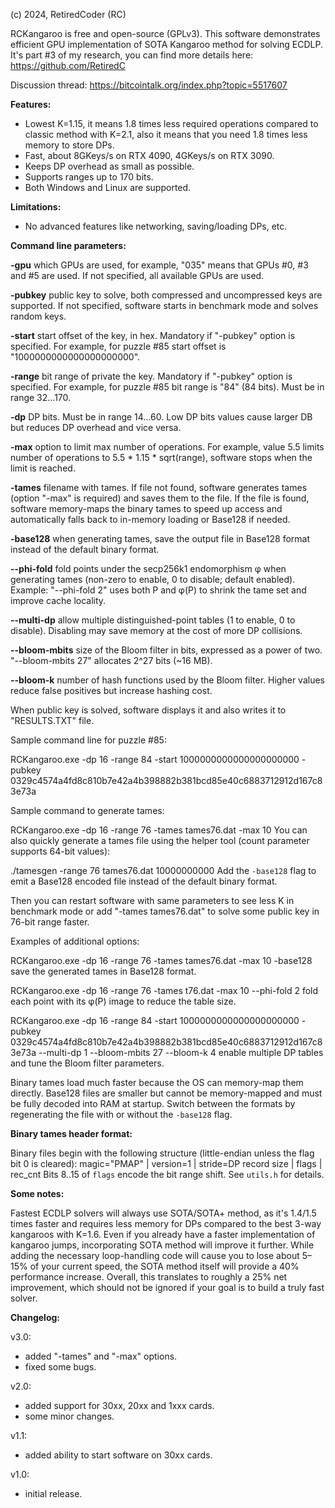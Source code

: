 (c) 2024, RetiredCoder (RC)

RCKangaroo is free and open-source (GPLv3).
This software demonstrates efficient GPU implementation of SOTA Kangaroo method for solving ECDLP. 
It's part #3 of my research, you can find more details here: https://github.com/RetiredC

Discussion thread: https://bitcointalk.org/index.php?topic=5517607

<b>Features:</b>

- Lowest K=1.15, it means 1.8 times less required operations compared to classic method with K=2.1, also it means that you need 1.8 times less memory to store DPs.
- Fast, about 8GKeys/s on RTX 4090, 4GKeys/s on RTX 3090.
- Keeps DP overhead as small as possible.
- Supports ranges up to 170 bits.
- Both Windows and Linux are supported.

<b>Limitations:</b>

- No advanced features like networking, saving/loading DPs, etc.

<b>Command line parameters:</b>

<b>-gpu</b>		which GPUs are used, for example, "035" means that GPUs #0, #3 and #5 are used. If not specified, all available GPUs are used. 

<b>-pubkey</b>		public key to solve, both compressed and uncompressed keys are supported. If not specified, software starts in benchmark mode and solves random keys. 

<b>-start</b>		start offset of the key, in hex. Mandatory if "-pubkey" option is specified. For example, for puzzle #85 start offset is "1000000000000000000000". 

<b>-range</b>		bit range of private the key. Mandatory if "-pubkey" option is specified. For example, for puzzle #85 bit range is "84" (84 bits). Must be in range 32...170. 

<b>-dp</b>		DP bits. Must be in range 14...60. Low DP bits values cause larger DB but reduces DP overhead and vice versa. 

<b>-max</b>		option to limit max number of operations. For example, value 5.5 limits number of operations to 5.5 * 1.15 * sqrt(range), software stops when the limit is reached. 

<b>-tames</b>           filename with tames. If file not found, software generates tames (option "-max" is required) and saves them to the file. If the file is found, software memory-maps the binary tames to speed up access and automatically falls back to in-memory loading or Base128 if needed.

<b>-base128</b>        when generating tames, save the output file in Base128 format instead of the default binary format.

<b>--phi-fold</b>      fold points under the secp256k1 endomorphism φ when generating tames (non-zero to enable, 0 to disable; default enabled). Example: "--phi-fold 2" uses both P and φ(P) to shrink the tame set and improve cache locality.

<b>--multi-dp</b>      allow multiple distinguished-point tables (1 to enable, 0 to disable). Disabling may save memory at the cost of more DP collisions.

<b>--bloom-mbits</b>   size of the Bloom filter in bits, expressed as a power of two. "--bloom-mbits 27" allocates 2^27 bits (~16 MB).

<b>--bloom-k</b>       number of hash functions used by the Bloom filter. Higher values reduce false positives but increase hashing cost.

When public key is solved, software displays it and also writes it to "RESULTS.TXT" file. 

Sample command line for puzzle #85:

RCKangaroo.exe -dp 16 -range 84 -start 1000000000000000000000 -pubkey 0329c4574a4fd8c810b7e42a4b398882b381bcd85e40c6883712912d167c83e73a

Sample command to generate tames:

RCKangaroo.exe -dp 16 -range 76 -tames tames76.dat -max 10
You can also quickly generate a tames file using the helper tool (count parameter supports 64-bit values):

./tamesgen -range 76 tames76.dat 10000000000
Add the <code>-base128</code> flag to emit a Base128 encoded file instead of the default binary format.

Then you can restart software with same parameters to see less K in benchmark mode or add "-tames tames76.dat" to solve some public key in 76-bit range faster.

Examples of additional options:

RCKangaroo.exe -dp 16 -range 76 -tames tames76.dat -max 10 -base128
  save the generated tames in Base128 format.

RCKangaroo.exe -dp 16 -range 76 -tames t76.dat -max 10 --phi-fold 2
  fold each point with its φ(P) image to reduce the table size.

RCKangaroo.exe -dp 16 -range 84 -start 1000000000000000000000 -pubkey 0329c4574a4fd8c810b7e42a4b398882b381bcd85e40c6883712912d167c83e73a --multi-dp 1 --bloom-mbits 27 --bloom-k 4
  enable multiple DP tables and tune the Bloom filter parameters.

Binary tames load much faster because the OS can memory-map them directly. Base128 files are smaller but cannot be memory-mapped and must be fully decoded into RAM at
startup. Switch between the formats by regenerating the file with or without the <code>-base128</code> flag.

<b>Binary tames header format:</b>

Binary files begin with the following structure (little-endian unless the flag bit 0 is cleared):
magic="PMAP" | version=1 | stride=DP record size | flags | rec_cnt
Bits 8..15 of <code>flags</code> encode the bit range shift. See <code>utils.h</code> for details.

<b>Some notes:</b>

Fastest ECDLP solvers will always use SOTA/SOTA+ method, as it's 1.4/1.5 times faster and requires less memory for DPs compared to the best 3-way kangaroos with K=1.6. 
Even if you already have a faster implementation of kangaroo jumps, incorporating SOTA method will improve it further. 
While adding the necessary loop-handling code will cause you to lose about 5–15% of your current speed, the SOTA method itself will provide a 40% performance increase. 
Overall, this translates to roughly a 25% net improvement, which should not be ignored if your goal is to build a truly fast solver. 


<b>Changelog:</b>

v3.0:

- added "-tames" and "-max" options.
- fixed some bugs.

v2.0:

- added support for 30xx, 20xx and 1xxx cards.
- some minor changes.

v1.1:

- added ability to start software on 30xx cards.

v1.0:

- initial release.
